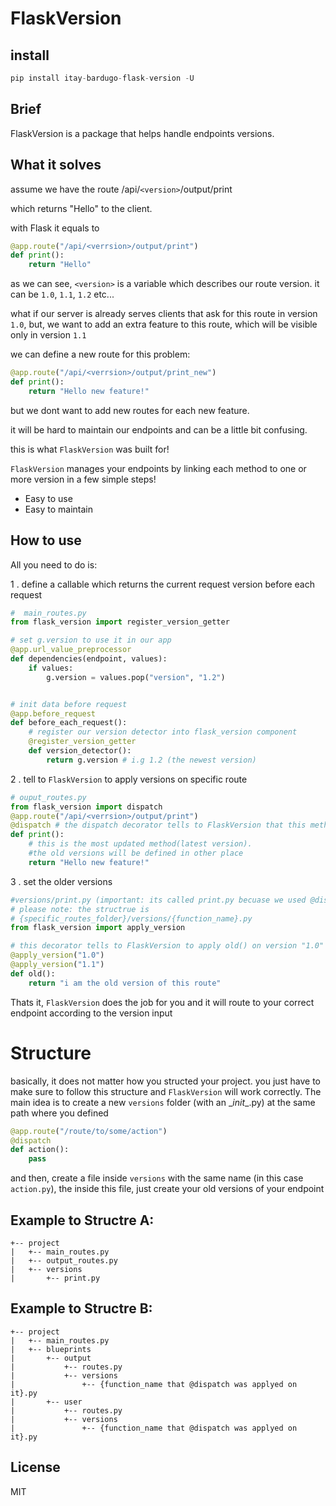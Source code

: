 # FlaskVersion

## install
```python
pip install itay-bardugo-flask-version -U
```

## Brief
FlaskVersion is a package that helps handle endpoints versions.

## What it solves
assume we have the route
/api/`<version>`/output/print

which returns "Hello" to the client.

with Flask it equals to
```python
@app.route("/api/<verrsion>/output/print")
def print():
    return "Hello"
```

as we can see, `<version>` is a variable which describes our route version.
it can be
`1.0`, `1.1`, `1.2` etc...

what if our server is already serves clients that ask for this route
in version `1.0`, but, we want to add an extra feature to this route, which will be visible only in version `1.1`

we can define a new route for this problem:
```python
@app.route("/api/<verrsion>/output/print_new")
def print():
    return "Hello new feature!"
```
but we dont want to add new routes for each new feature.

it will be hard to maintain our endpoints and can be a little bit confusing.

this is what `FlaskVersion` was built for!

`FlaskVersion` manages your endpoints by linking each method to one or more version in a few simple steps!
  - Easy to use
  - Easy to maintain

## How to use
All you need to do is:

1 . define a callable which returns the current request version before each request

```python
#  main_routes.py
from flask_version import register_version_getter

# set g.version to use it in our app
@app.url_value_preprocessor
def dependencies(endpoint, values):
    if values:
        g.version = values.pop("version", "1.2")


# init data before request
@app.before_request
def before_each_request():
    # register our version detector into flask_version component
    @register_version_getter
    def version_detector():
        return g.version # i.g 1.2 (the newest version)
```

2 . tell to `FlaskVersion` to apply versions on specific route

```python
# ouput_routes.py
from flask_version import dispatch
@app.route("/api/<verrsion>/output/print")
@dispatch # the dispatch decorator tells to FlaskVersion that this method supports older versions
def print():
    # this is the most updated method(latest version).
    #the old versions will be defined in other place
    return "Hello new feature!"
```
3 . set the older versions
```python
#versions/print.py (important: its called print.py becuase we used @dispatch on print() function
# please note: the structrue is
# {specific_routes_folder}/versions/{function_name}.py
from flask_version import apply_version

# this decorator tells to FlaskVersion to apply old() on version "1.0" and "1.1"
@apply_version("1.0")
@apply_version("1.1")
def old():
    return "i am the old version of this route"

```
Thats it, `FlaskVersion` does the job for you and it will route to your
correct endpoint according to the version input

# Structure
basically, it does not matter how you structed your project.
you just have to make sure to follow this structure and `FlaskVersion` will work correctly.
The main idea is to create a new `versions` folder (with an \__init__.py) at the same path where you defined
```python
@app.route("/route/to/some/action")
@dispatch
def action():
    pass
```
and then, create a file inside `versions` with the same name (in this case `action.py`), the inside this file, just create your old versions of your endpoint

## Example to Structre A:
```
+-- project
|   +-- main_routes.py
|   +-- output_routes.py
|   +-- versions
|       +-- print.py

```
## Example to Structre B:
```
+-- project
|   +-- main_routes.py
|   +-- blueprints
|       +-- output
|           +-- routes.py
|           +-- versions
|               +-- {function_name that @dispatch was applyed on it}.py
|       +-- user
|           +-- routes.py
|           +-- versions
|               +-- {function_name that @dispatch was applyed on it}.py

```


License
----

MIT
